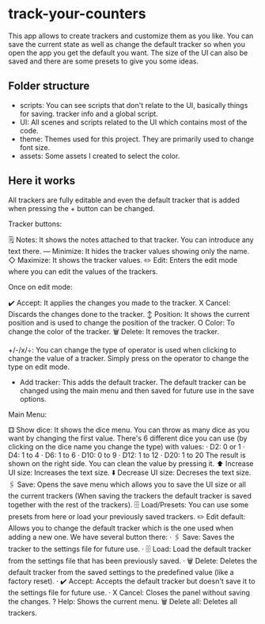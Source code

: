 # track-your-counters
This app allows to create trackers and customize them as you like. You can save the current state as well as change the default tracker so when you open the app you get the default you want.
The size of the UI can also be saved and there are some presets to give you some ideas.

## Folder structure
- scripts: You can see scripts that don't relate to the UI, basically things for saving. tracker info and a global script.
- UI: All scenes and scripts related to the UI which contains most of the code.
- theme: Themes used for this project. They are primarily used to change font size.
- assets: Some assets I created to select the color.

## Here it works

All trackers are fully editable and even the default tracker that is added when pressing the + button can be changed.

Tracker buttons:

🗒️ Notes: It shows the notes attached to that tracker. You can introduce any text there.
— Minimize: It hides the tracker values showing only the name.
◇ Maximize: It shows the tracker values.
✏️ Edit: Enters the edit mode where you can edit the values of the trackers.

Once on edit mode:

✔️ Accept: It applies the changes you made to the tracker.
X Cancel: Discards the changes done to the tracker.
↕ Position: It shows the current position and is used to change the position of the tracker.
O Color: To change the color of the tracker.
🗑️ Delete: It removes the tracker.

+/-/x/÷: You can change the type of operator is used when clicking to change the value of a tracker. Simply press on the operator to change the type on edit mode.

+ Add tracker: This adds the default tracker. The default tracker can be changed using the main menu and then saved for future use in the save options.

Main Menu:

⚃ Show dice: It shows the dice menu. You can throw as many dice as you want by changing the first value. There's 6 different dice you can use (by clicking on the dice name you change the type) with values:
  · D2: 0 or 1
  · D4: 1 to 4
  · D6: 1 to 6
  · D10: 0 to 9
  · D12: 1 to 12
  · D20: 1 to 20
	The result is shown on the right side. You can clean the value by pressing it.
⬆️ Increase UI size: Increases the text size.
⬇️ Decrease UI size: Decreses the text size.
🖇️ Save: Opens the save menu which allows you to save the UI size or all the current trackers (When saving the trackers the default tracker is saved together with the rest of the trackers).
🗄️ Load/Presets: You can use some presets from here or load your previously saved trackers.
✏️ Edit default: Allows you to change the default tracker which is the one used when adding a new one. We have several button there:
  · 🖇️ Save: Saves the tracker to the settings file for future use.
  · 🗄️ Load: Load the default tracker from the settings file that has been previously saved.
  · 🗑️ Delete: Deletes the default tracker from the saved settings to the predefined value (like a factory reset).
  · ✔️ Accept: Accepts the default tracker but doesn't save it to the settings file for future use.
  · X Cancel: Closes the panel without saving the changes.
? Help: Shows the current menu.
🗑️ Delete all: Deletes all trackers.
